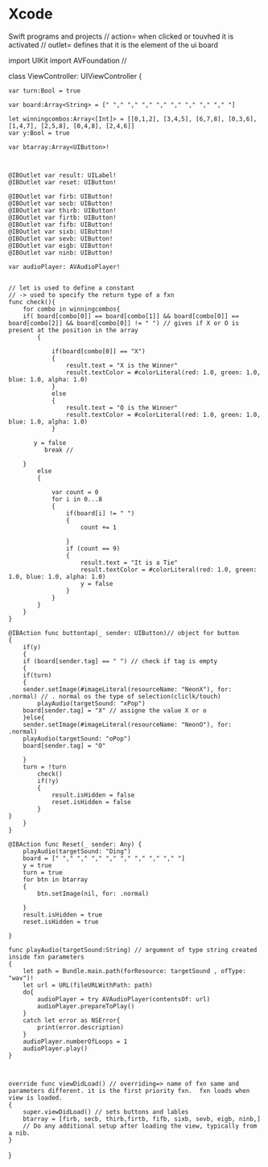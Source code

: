# Xcode
Swift programs and projects
// action= when clicked or touvhed it is activated
// outlet= defines that it is the element of the ui board

import UIKit
import AVFoundation //

class ViewController: UIViewController {

    var turn:Bool = true
    
    var board:Array<String> = [" "," "," "," "," "," "," "," "," "]
    
    let winningcombos:Array<[Int]> = [[0,1,2], [3,4,5], [6,7,8], [0,3,6], [1,4,7], [2,5,8], [0,4,8], [2,4,6]]
    var y:Bool = true
    
    var btarray:Array<UIButton>!

    
    
    @IBOutlet var result: UILabel!
    @IBOutlet var reset: UIButton!
    
    @IBOutlet var firb: UIButton!
    @IBOutlet var secb: UIButton!
    @IBOutlet var thirb: UIButton!
    @IBOutlet var firtb: UIButton!
    @IBOutlet var fifb: UIButton!
    @IBOutlet var sixb: UIButton!
    @IBOutlet var sevb: UIButton!
    @IBOutlet var eigb: UIButton!
    @IBOutlet var ninb: UIButton!
    
    var audioPlayer: AVAudioPlayer!

    
    // let is used to define a constant
    // -> used to specify the return type of a fxn
    func check(){
        for combo in winningcombos{
        if( board[combo[0]] == board[combo[1]] && board[combo[0]] == board[combo[2]] && board[combo[0]] != " ") // gives if X or O is present at the position in the array
            {

                if(board[combo[0]] == "X")
                {
                    result.text = "X is the Winner"
                    result.textColor = #colorLiteral(red: 1.0, green: 1.0, blue: 1.0, alpha: 1.0)
                }
                else
                {
                    result.text = "O is the Winner"
                    result.textColor = #colorLiteral(red: 1.0, green: 1.0, blue: 1.0, alpha: 1.0)
                }
                
           y = false
              break //
          
        }
            else
            {

                var count = 0
                for i in 0...8
                {
                    if(board[i] != " ")
                    {
                        count += 1
                        
                    }
                    if (count == 9)
                    {
                        result.text = "It is a Tie"
                        result.textColor = #colorLiteral(red: 1.0, green: 1.0, blue: 1.0, alpha: 1.0)
                        y = false
                    }
                }
            }
        }
    }
        
    @IBAction func buttontap(_ sender: UIButton)// object for button
    {
        if(y)
        {
        if (board[sender.tag] == " ") // check if tag is empty
        {
        if(turn)
        {
        sender.setImage(#imageLiteral(resourceName: "NeonX"), for: .normal) // . normal os the type of selection(cliclk/touch)
            playAudio(targetSound: "xPop")
        board[sender.tag] = "X" // assigne the value X or o
        }else{
        sender.setImage(#imageLiteral(resourceName: "NeonO"), for: .normal)
        playAudio(targetSound: "oPop")
        board[sender.tag] = "O"

        }
        turn = !turn
            check()
            if(!y)
            {
                result.isHidden = false
                reset.isHidden = false
            }
    }
        }
    }
    
    @IBAction func Reset(_ sender: Any) {
        playAudio(targetSound: "Ding")
        board = [" "," "," "," "," "," "," "," "," "]
        y = true
        turn = true
        for btn in btarray
        {
            btn.setImage(nil, for: .normal)
            
        }
        result.isHidden = true
        reset.isHidden = true

    }

    func playAudio(targetSound:String) // argument of type string created inside fxn parameters
    {
        let path = Bundle.main.path(forResource: targetSound , ofType: "wav")!
        let url = URL(fileURLWithPath: path)
        do{
            audioPlayer = try AVAudioPlayer(contentsOf: url)
            audioPlayer.prepareToPlay()
        }
        catch let error as NSError{
            print(error.description)
        }
        audioPlayer.numberOfLoops = 1
        audioPlayer.play()
    }

    
    
    override func viewDidLoad() // overriding=> name of fxn same and parameters different. it is the first priority fxn.  fxn loads when view is loaded.
    {
        super.viewDidLoad() // sets buttons and lables
        btarray = [firb, secb, thirb,firtb, fifb, sixb, sevb, eigb, ninb,]
        // Do any additional setup after loading the view, typically from a nib.
    }


}

